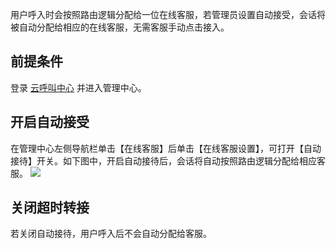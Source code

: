 用户呼入时会按照路由逻辑分配给一位在线客服，若管理员设置自动接受，会话将被自动分配给相应的在线客服，无需客服手动点击接入。
## 前提条件
登录 [云呼叫中心](https://tccc.qcloud.com/login
) 并进入管理中心。
## 开启自动接受
在管理中心左侧导航栏单击【在线客服】后单击【在线客服设置】，可打开【自动接待】开关。如下图中，开启自动接待后，会话将自动按照路由逻辑分配给相应客服。
![](https://main.qcloudimg.com/raw/5c021e596a95a818cce6d109bfe7d4e3.png)

## 关闭超时转接
若关闭自动接待，用户呼入后不会自动分配给客服。
